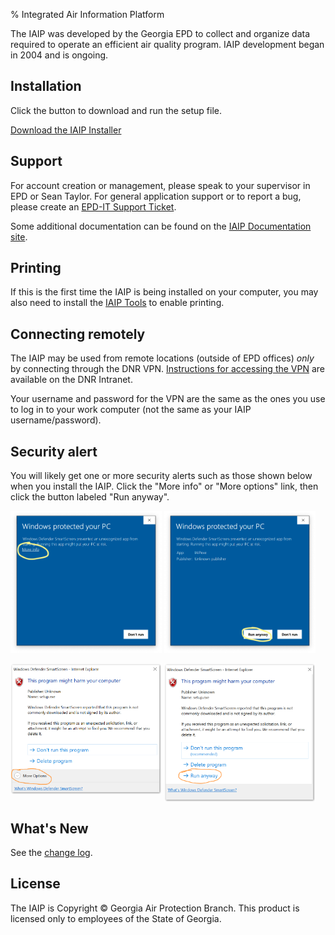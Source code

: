 % Integrated Air Information Platform

The IAIP was developed by the Georgia EPD to collect and organize data required to operate an efficient air quality program. IAIP development began in 2004 and is ongoing.

## Installation

Click the button to download and run the setup file.

[Download the
IAIP Installer](install/IAIP.application)

## Support

For account creation or management, please speak to your supervisor in EPD or Sean Taylor. For general application support or to report a bug, please create an [EPD-IT Support Ticket](https://gaepd.zendesk.com/hc/en-us/requests/new).

Some additional documentation can be found on the [IAIP Documentation site](https://sites.google.com/site/iaipdocs/).

## Printing

If this is the first time the IAIP is being installed on your computer, you may also need to install the [IAIP Tools](../pre-install/) to enable printing.

## Connecting remotely

The IAIP may be used from remote locations (outside of EPD offices) *only* by connecting through the DNR VPN. [Instructions for accessing the VPN](https://dnrintranet.org/it/SSLvpn) are available on the DNR Intranet.

Your username and password for the VPN are the same as the ones you use to log in to your work computer (not the same as your IAIP username/password).

## Security alert

You will likely get one or more security alerts such as those shown below when you install the IAIP. Click the "More info" or "More options" link, then click the button labeled "Run anyway".

<p><img src="assets/images/win10-security-warning.png" alt="Windows 10 security alert" style="max-width:48%"> <img src="assets/images/win10-security-warning-run-anyway.png" alt="Windows 10 security alert: Run anyway" style="max-width:48%"></p>

<p><img src="assets/images/windows-defender-smartscreen-warning.png" alt="Windows 10 security alert" style="max-width:48%;vertical-align:top;"> <img src="assets/images/windows-defender-smartscreen-run-anyway.png" alt="Windows 10 security alert: Run anyway" style="max-width:48%; vertical-align:top;"></p>

## What's New

See the [change log](changelog/).

## License

The IAIP is Copyright © Georgia Air Protection Branch. This product is licensed only to employees of the State of Georgia.
